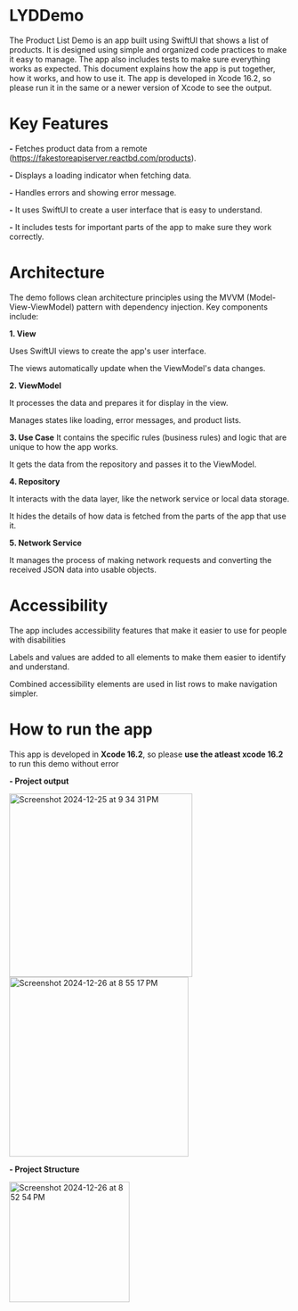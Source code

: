 # LYDDemo
The Product List Demo is an app built using SwiftUI that shows a list of products. It is designed using simple and organized code practices to make it easy to manage. The app also includes tests to make sure everything works as expected. This document explains how the app is put together, how it works, and how to use it. The app is developed in Xcode 16.2, so please run it in the same or a newer version of Xcode to see the output.

# Key Features

**-** Fetches product data from a remote (https://fakestoreapiserver.reactbd.com/products).

**-** Displays a loading indicator when fetching data.

**-** Handles errors and showing error message.

**-** It uses SwiftUI to create a user interface that is easy to understand.

**-** It includes tests for important parts of the app to make sure they work correctly.

# Architecture

The demo follows clean architecture principles using the MVVM (Model-View-ViewModel) pattern with dependency injection. Key components include:

**1. View**

Uses SwiftUI views to create the app's user interface.

The views automatically update when the ViewModel's data changes.

**2. ViewModel**

It processes the data and prepares it for display in the view.

Manages states like loading, error messages, and product lists.

**3. Use Case**
It contains the specific rules (business rules) and logic that are unique to how the app works.

It gets the data from the repository and passes it to the ViewModel.

**4. Repository**

It interacts with the data layer, like the network service or local data storage.

It hides the details of how data is fetched from the parts of the app that use it.

**5. Network Service**

It manages the process of making network requests and converting the received JSON data into usable objects.

# Accessibility

The app includes accessibility features that make it easier to use for people with disabilities

Labels and values are added to all elements to make them easier to identify and understand.

Combined accessibility elements are used in list rows to make navigation simpler.


# How to run the app
This app is developed in **Xcode 16.2**, so please **use the atleast xcode 16.2** to run this demo without error

**- Project output**


<img width="329" alt="Screenshot 2024-12-25 at 9 34 31 PM" src="https://github.com/user-attachments/assets/de39275d-a390-4785-b0ff-08154f6e5295" />


<img width="322" alt="Screenshot 2024-12-26 at 8 55 17 PM" src="https://github.com/user-attachments/assets/5be6c909-d7a3-4818-9ca1-4b72ad85a69e" />




**- Project Structure**


<img width="216" alt="Screenshot 2024-12-26 at 8 52 54 PM" src="https://github.com/user-attachments/assets/7e5e8825-5e67-4ad1-a7f7-f59c95dee77e" />

